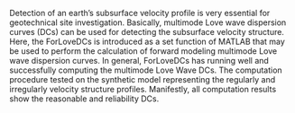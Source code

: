 Detection of an earth’s subsurface velocity profile is very essential for geotechnical site investigation. Basically, multimode Love wave dispersion curves (DCs) can be used for detecting the subsurface velocity structure. Here, the ForLoveDCs is introduced as a set function of MATLAB that may be used to perform the calculation of forward modeling multimode Love wave dispersion curves. In general, ForLoveDCs has running well and successfully computing the multimode Love Wave DCs. The computation procedure tested on the synthetic model representing the regularly and irregularly velocity structure profiles. Manifestly, all computation results show the reasonable and reliability DCs.
